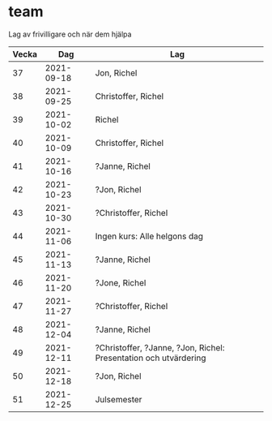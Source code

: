 # team

Lag av frivilligare och när dem hjälpa

Vecka| Dag      |Lag
-----|----------|----------------------------
37   |2021-09-18|Jon, Richel
38   |2021-09-25|Christoffer, Richel
39   |2021-10-02|Richel
40   |2021-10-09|Christoffer, Richel
41   |2021-10-16|?Janne, Richel
42   |2021-10-23|?Jon, Richel
43   |2021-10-30|?Christoffer, Richel
44   |2021-11-06|Ingen kurs: Alle helgons dag
45   |2021-11-13|?Janne, Richel
46   |2021-11-20|?Jone, Richel
47   |2021-11-27|?Christoffer, Richel
48   |2021-12-04|?Janne, Richel
49   |2021-12-11|?Christoffer, ?Janne, ?Jon, Richel: Presentation och utvärdering
50   |2021-12-18|?Jon, Richel
51   |2021-12-25|Julsemester

